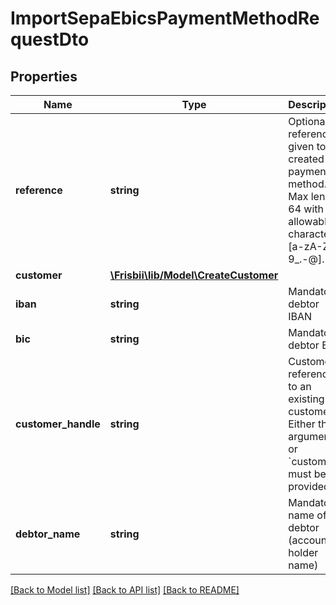 # ImportSepaEbicsPaymentMethodRequestDto

## Properties
Name | Type | Description | Notes
------------ | ------------- | ------------- | -------------
**reference** | **string** | Optional reference given to the created payment method. Max length 64 with allowable characters [a-zA-Z0-9_.-@]. | [optional] 
**customer** | [**\Frisbii\lib/Model\CreateCustomer**](CreateCustomer.md) |  | [optional] 
**iban** | **string** | Mandatory debtor IBAN | 
**bic** | **string** | Mandatory debtor BIC | 
**customer_handle** | **string** | Customer reference to an existing customer. Either this argument or &#x60;customer&#x60; must be provided. | [optional] 
**debtor_name** | **string** | Mandatory name of debtor (account holder name) | 

[[Back to Model list]](../../README.md#documentation-for-models) [[Back to API list]](../../README.md#documentation-for-api-endpoints) [[Back to README]](../../README.md)

